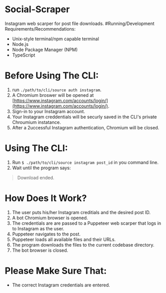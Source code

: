 # Social-Scraper
Instagram web scarper for post file downloads.
#Running/Development Requirements/Recommendations:
- Unix-style terminal/npm capable terminal
- Node.js
- Node Package Manager (NPM)
- TypeScript
# Before Using The CLI:
1. run `./path/to/cli/source auth instagram`.
2. A Chromium broswer will be opened at [https://www.instagram.com/accounts/login/](https://www.instagram.com/accounts/login/).
3. Sign-in to your Instagram account.
4. Your Instagram creddentials will be securly saved in the CLI's private Chroumium instatance.
5. After a 2uccessful Instagram authentication, Chromium will be closed.
# Using The CLI:
1. Run `$ ./path/to/cli/source instagram post_id` in you command line.
2. Wait until the program says:
>Download ended.
# How Does It Work?
1. The user puts his/her Instagram creditials and the desired post ID.
2. A bot Chromium browser is opened.
3. The credentials are are passed to a Puppeteer web scarper that logs in to Instagram as the user.
4. Puppeteer navigates to the post.
5. Puppeteer loads all available files and their URLs.
6. The program downloads the files to the current codebase directory.
7. The bot browser is closed.
# Please Make Sure That:
- The correct Instagram credentials are entered.